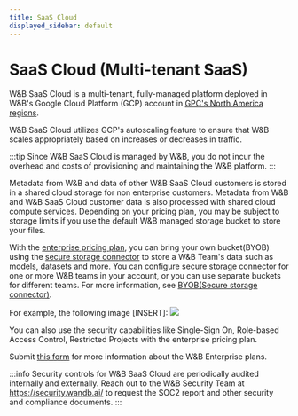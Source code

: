 ```yaml
---
title: SaaS Cloud
displayed_sidebar: default
---
```


# SaaS Cloud (Multi-tenant SaaS)

W&B SaaS Cloud is a multi-tenant, fully-managed platform deployed in W&B's Google Cloud Platform (GCP) account in [GPC's North America regions](https://cloud.google.com/compute/docs/regions-zones). 

W&B SaaS Cloud utilizes GCP's autoscaling feature to ensure that W&B scales appropriately based on increases or decreases in traffic. 

:::tip
Since W&B SaaS Cloud is managed by W&B, you do not incur the overhead and costs of provisioning and maintaining the W&B platform.
:::

Metadata from W&B and data of other W&B SaaS Cloud customers is stored in a shared cloud storage for non enterprise customers. Metadata from W&B and W&B SaaS Cloud customer data is also processed with shared cloud compute services. Depending on your pricing plan, you may be subject to storage limits if you use the default W&B managed storage bucket to store your files.

With the [enterprise pricing plan](https://wandb.ai/site/pricing), you can bring your own bucket(BYOB) using the [secure storage connector](../secure-storage-connector.md) to store a W&B Team's data such as models, datasets and more. You can configure secure storage connector for one or more W&B teams in your account, or you can use separate buckets for different teams. For more information, see [BYOB(Secure storage connector)](../secure-storage-connector.md).

For example, the following image [INSERT]:
![](/images/hosting/saas_cloud_arch.png)

You can also use the security capabilities like Single-Sign On, Role-based Access Control, Restricted Projects with the enterprise pricing plan. 

Submit [this form](https://wandb.ai/site/for-enterprise/multi-tenant-saas-trial) for more information about the W&B Enterprise plans.

:::info
Security controls for W&B SaaS Cloud are periodically audited internally and externally. Reach out to the W&B Security Team at https://security.wandb.ai/ to request the SOC2 report and other security and compliance documents.
:::